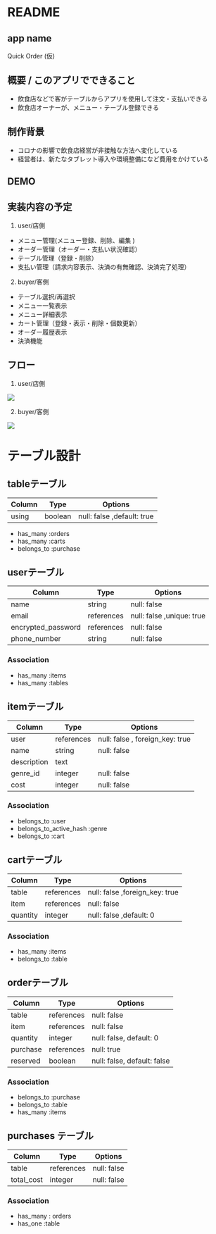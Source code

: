 # README
## app name 
Quick Order (仮)

## 概要 / このアプリでできること
- 飲食店などで客がテーブルからアプリを使用して注文・支払いできる
- 飲食店オーナーが、メニュー・テーブル登録できる

## 制作背景 
- コロナの影響で飲食店経営が非接触な方法へ変化している
- 経営者は、新たなタブレット導入や環境整備になど費用をかけている

## DEMO 

## 実装内容の予定
1. user/店側
- メニュー管理(メニュー登録、削除、編集 )
- オーダー管理（オーダー・支払い状況確認）
- テーブル管理（登録・削除）
- 支払い管理（請求内容表示、決済の有無確認、決済完了処理）

2. buyer/客側
- テーブル選択/再選択
- メニュー一覧表示
- メニュー詳細表示
- カート管理（登録・表示・削除・個数更新）
- オーダー履歴表示
- 決済機能

## フロー
1. user/店側

[![](https://mermaid.ink/img/eyJjb2RlIjoiZ3JhcGggVERcbiAgICBBW-OBiuW6l10gLS0-Qyjjg4jjg4Pjg5fjg5rjg7zjgrgv44Oh44OL44Ol44O8566h55CGKVxuICAgIEMgLS0-IHzjg6Hjg4vjg6Xjg7zpgbjmip58IEQo44Oh44OL44Ol44O857eo6ZuGL-WJiumZpClcbiAgICBELS0-Q1xu44CAXG5cbiAgICBDLS0-fOaWsOODoeODi-ODpeODvOeZu-mMsnwgRijjg6Hjg4vjg6Xjg7znmbvpjLIpXG7jgIAgIEYgLS0-44CAQ1xuXG4gICAgQy0tPnzjgqrjg7zjg4Djg7znrqHnkIZ8IEgo44Kq44O844OA44O85LiA6Kan6KGo56S6KVxu44CAICBIIC0tPuOAgENcbuOAgFxu44CA44CAQyAtLT4gfOODhuODvOODluODq-eZu-mMsnwgSyjjg4bjg7zjg5bjg6vnmbvpjLIv5YmK6ZmkKVxuIOOAgEvjgIAtLT7jgIBDXG5cbuOAgOOAgEMgLS0-IHzlupfpoK3mlK_miZXjgYTmmYLjga7msbrmuIjlh6bnkIZ8IEUo5pSv5omV44GE5Yem55CGKVxu44CA44CARSAtLT585Lya6KiI44OG44O844OW44Or6YG45oqefEco5ZCI6KiI6YeR6aGN6KGo56S6KVxuICAgRyAtLT585bqX6aCt5rG65riIfEko5rG65riI5a6M5LqGKVxuICAgSSAtLT5DXG5cbuOAgCAgXG7jgIAgIiwibWVybWFpZCI6eyJ0aGVtZSI6ImZvcmVzdCJ9LCJ1cGRhdGVFZGl0b3IiOmZhbHNlfQ)](https://mermaid-js.github.io/mermaid-live-editor/#/edit/eyJjb2RlIjoiZ3JhcGggVERcbiAgICBBW-OBiuW6l10gLS0-Qyjjg4jjg4Pjg5fjg5rjg7zjgrgv44Oh44OL44Ol44O8566h55CGKVxuICAgIEMgLS0-IHzjg6Hjg4vjg6Xjg7zpgbjmip58IEQo44Oh44OL44Ol44O857eo6ZuGL-WJiumZpClcbiAgICBELS0-Q1xu44CAXG5cbiAgICBDLS0-fOaWsOODoeODi-ODpeODvOeZu-mMsnwgRijjg6Hjg4vjg6Xjg7znmbvpjLIpXG7jgIAgIEYgLS0-44CAQ1xuXG4gICAgQy0tPnzjgqrjg7zjg4Djg7znrqHnkIZ8IEgo44Kq44O844OA44O85LiA6Kan6KGo56S6KVxu44CAICBIIC0tPuOAgENcbuOAgFxu44CA44CAQyAtLT4gfOODhuODvOODluODq-eZu-mMsnwgSyjjg4bjg7zjg5bjg6vnmbvpjLIv5YmK6ZmkKVxuIOOAgEvjgIAtLT7jgIBDXG5cbuOAgOOAgEMgLS0-IHzlupfpoK3mlK_miZXjgYTmmYLjga7msbrmuIjlh6bnkIZ8IEUo5pSv5omV44GE5Yem55CGKVxu44CA44CARSAtLT585Lya6KiI44OG44O844OW44Or6YG45oqefEco5ZCI6KiI6YeR6aGN6KGo56S6KVxuICAgRyAtLT585bqX6aCt5rG65riIfEko5rG65riI5a6M5LqGKVxuICAgSSAtLT5DXG5cbuOAgCAgXG7jgIAgIiwibWVybWFpZCI6eyJ0aGVtZSI6ImZvcmVzdCJ9LCJ1cGRhdGVFZGl0b3IiOmZhbHNlfQ)

2. buyer/客側

[![](https://mermaid.ink/img/eyJjb2RlIjoiZ3JhcGggVERcbiAgICBBW-OBiuWuouanmF0gLS0-Qyjjg4jjg4Pjg5fjg5rjg7zjgrgv44Oh44OL44Ol44O85LiA6KanKVxuICAgIEMgLS0-IHzjg6Hjg4vjg6Xjg7zpgbjmip58IEQo44Oh44OL44Ol44O86Kmz57SwKVxuICAgIEQtLT585YCL5pWw6YG45oqefExb44Kr44O844OI5L-d5a2YXVxu44CA44CAIEzjgIAtLT7jgIBDXG5cbiAgICBDLS0-fOOCq-ODvOODiOihqOekunwgRijjgqvjg7zjg4jlhoXkuIDopqfooajnpLopXG7jgIAgIEYgLS0-fOWAi-aVsOabtOaWsC_liYrpmaR8IEdb44Kq44O844OA44O856K65a6aXVxuICAgIEfjgIAtLT7jgIBDXG5cbiAgICBDLS0-fOOCquODvOODgOODvOWxpeattHwgSCjjgqrjg7zjg4Djg7zkuIDopqfooajnpLopXG7jgIAgIEggLS0-IHzjgq_jg6zjgrjjg4Pjg4jjgqvjg7zjg4nmlK_miZXjgYR8IEko44Kr44O844OJ5oOF5aCx5YWl5YqbKVxu44CA44CASC0tPnzlupfpoK3mlK_miZXjgYR8IENcbiAgIEktLT5KW-axuua4iF1cbuOAgOOAgErjgIAtLT7jgIBDXG7jgIBcbuOAgOOAgEMgLS0-IHzjg4bjg7zjg5bjg6vpgbjmip4v5YaN6YG45oqefCBLKOODhuODvOODluODq-eZu-mMsilcbiDjgIBL44CALS0-44CAQ1xuXG7jgIAgIFxu44CAICIsIm1lcm1haWQiOnt9LCJ1cGRhdGVFZGl0b3IiOmZhbHNlfQ)](https://mermaid-js.github.io/mermaid-live-editor/#/edit/eyJjb2RlIjoiZ3JhcGggVERcbiAgICBBW-OBiuWuouanmF0gLS0-Qyjjg4jjg4Pjg5fjg5rjg7zjgrgv44Oh44OL44Ol44O85LiA6KanKVxuICAgIEMgLS0-IHzjg6Hjg4vjg6Xjg7zpgbjmip58IEQo44Oh44OL44Ol44O86Kmz57SwKVxuICAgIEQtLT585YCL5pWw6YG45oqefExb44Kr44O844OI5L-d5a2YXVxu44CA44CAIEzjgIAtLT7jgIBDXG5cbiAgICBDLS0-fOOCq-ODvOODiOihqOekunwgRijjgqvjg7zjg4jlhoXkuIDopqfooajnpLopXG7jgIAgIEYgLS0-fOWAi-aVsOabtOaWsC_liYrpmaR8IEdb44Kq44O844OA44O856K65a6aXVxuICAgIEfjgIAtLT7jgIBDXG5cbiAgICBDLS0-fOOCquODvOODgOODvOWxpeattHwgSCjjgqrjg7zjg4Djg7zkuIDopqfooajnpLopXG7jgIAgIEggLS0-IHzjgq_jg6zjgrjjg4Pjg4jjgqvjg7zjg4nmlK_miZXjgYR8IEko44Kr44O844OJ5oOF5aCx5YWl5YqbKVxu44CA44CASC0tPnzlupfpoK3mlK_miZXjgYR8IENcbiAgIEktLT5KW-axuua4iF1cbuOAgOOAgErjgIAtLT7jgIBDXG7jgIBcbuOAgOOAgEMgLS0-IHzjg4bjg7zjg5bjg6vpgbjmip4v5YaN6YG45oqefCBLKOODhuODvOODluODq-eZu-mMsilcbiDjgIBL44CALS0-44CAQ1xuXG7jgIAgIFxu44CAICIsIm1lcm1haWQiOnt9LCJ1cGRhdGVFZGl0b3IiOmZhbHNlfQ)

# テーブル設計

## tableテーブル
| Column             | Type       | Options                         |
| ------------------ | ------     | -------------------------       |
| using              |  boolean   | null: false ,default: true      |

- has_many :orders
- has_many :carts
- belongs_to :purchase


## userテーブル

| Column             | Type       | Options                    |
| ------------------ | ------     | -------------------------- |
| name               | string     | null: false                |
| email              | references | null: false ,unique: true  |
| encrypted_password | references | null: false                |
| phone_number       | string     | null: false                |

### Association
- has_many :items
- has_many :tables


## itemテーブル

| Column          | Type       | Options                         |
| --------------- | ---------- | ------------------------------- |
| user            | references | null: false , foreign_key: true |
| name            | string     | null: false                     |
| description     | text       |                                 |
| genre_id        | integer    | null: false                     |
| cost            | integer    | null: false                     |

### Association

- belongs_to :user
- belongs_to_active_hash :genre
- belongs_to :cart


## cartテーブル

| Column          | Type       | Options                         |
| --------------- | ---------- | ------------------------------- |        
| table           | references | null: false ,foreign_key: true  | 
| item            | references | null: false                     | 
| quantity        | integer	   | null: false ,default: 0         |   
	

### Association 
- has_many :items
- belongs_to :table


## orderテーブル

| Column          | Type       | Options                         |
| --------------- | ---------- | ------------------------------- |
| table           | references | null: false                     |
| item            | references | null: false                     | 
| quantity        | integer	   | null: false, default: 0         |   
| purchase        | references | null: true                      |
| reserved        | boolean    | null: false, default: false      |                |
                        
### Association
- belongs_to :purchase 
- belongs_to :table 
- has_many :items 


## purchases テーブル

| Column         | Type       | Options                        |
| ------         | ---------- | ------------------------------ |
|  table         | references | null: false                    |
|  total_cost    | integer    | null: false                    |
   
### Association
- has_many : orders
- has_one :table

